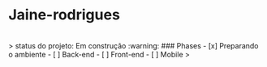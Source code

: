 # Jaine-rodrigues
<br>
> status do projeto: Em construção :warning:
### Phases
- [x] Preparando o ambiente
- [ ] Back-end
- [ ] Front-end
- [ ] Mobile
>
